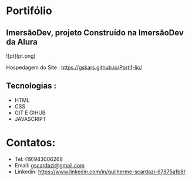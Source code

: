 # Portifólio
<h2> ImersãoDev,
projeto Construído na ImersãoDev da Alura</h2>
![pt](pt.png)

Hospedagem do Site : https://gskars.github.io/Portif-lio/
## Tecnologias :
- HTML
- CSS
- GIT E GIHUB
- JAVASCRIPT
# Contatos:
- Tel: (19)983006268
- Email: gscardazi@gmail.com
- Linkedin: https://www.linkedin.com/in/guilherme-scardazi-67875a1b8/

